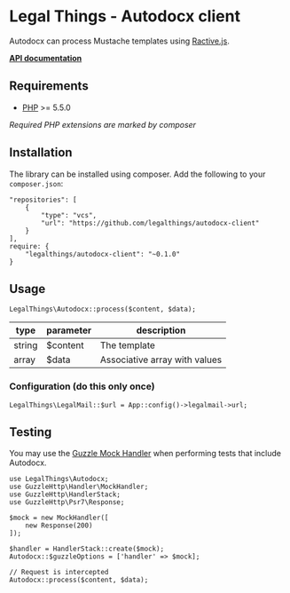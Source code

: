 Legal Things - Autodocx client
==================

Autodocx can process Mustache templates using [Ractive.js](http://www.ractivejs.org/).

**[API documentation](http://docs.autodocx.apiary.io)**

## Requirements

- [PHP](http://www.php.net) >= 5.5.0

_Required PHP extensions are marked by composer_

## Installation

The library can be installed using composer. Add the following to your `composer.json`:

    "repositories": [
        {
            "type": "vcs",
            "url": "https://github.com/legalthings/autodocx-client"
        }
    ],
    require: {
        "legalthings/autodocx-client": "~0.1.0"
    }


## Usage

    LegalThings\Autodocx::process($content, $data);

type   | parameter    | description
------ | ------------ | --------------- 
string | $content     | The template
array  | $data        | Associative array with values


### Configuration (do this only once)

    LegalThings\LegalMail::$url = App::config()->legalmail->url;


## Testing

You may use the [Guzzle Mock Handler](http://guzzle.readthedocs.org/en/latest/testing.html#mock-handler) when performing
tests that include Autodocx.

    use LegalThings\Autodocx;
    use GuzzleHttp\Handler\MockHandler;
    use GuzzleHttp\HandlerStack;
    use GuzzleHttp\Psr7\Response;

    $mock = new MockHandler([
        new Response(200)
    ]);

    $handler = HandlerStack::create($mock);
    Autodocx::$guzzleOptions = ['handler' => $mock];
    
    // Request is intercepted
    Autodocx::process($content, $data);
